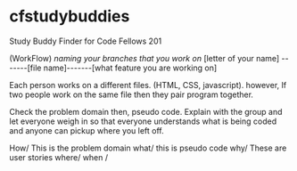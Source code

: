 # cfstudybuddies
Study Buddy Finder for Code Fellows 201



(WorkFlow)
*naming your branches that you work on*
[letter of your name] -------[file name]-------[what feature you are working on]


Each person works on a different files. (HTML, CSS, javascript).
however, If two people work on the same file then they pair program together.

Check the problem domain then, pseudo code. Explain with the group and let everyone
weigh in so that everyone understands what is being coded and anyone can pickup where
you left off.

How/ This is the problem domain
what/ this is pseudo code
why/ These are user stories
where/
when /
